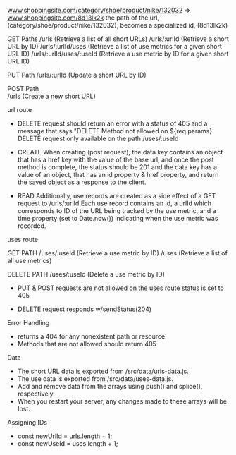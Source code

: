  www.shoppingsite.com/category/shoe/product/nike/132032 => www.shoppingsite.com/8d13lk2k
the path of the url, (category/shoe/product/nike/132032), becomes a specialized id, (8d13lk2k)

GET Paths
    /urls                       (Retrieve a list of all short URLs)
    /urls/:urlId                (Retrieve a short URL by ID)
    /urls/:urlId/uses           (Retrieve a list of use metrics for a given short URL ID)
    /urls/:urlId/uses/:useId    (Retrieve a use metric by ID for a given short URL ID)

PUT Path
    /urls/:urlId                (Update a short URL by ID)

POST Path  
    /urls                       (Create a new short URL)


url route

* DELETE request should return an error with a status of 405 and a message that says "DELETE Method not allowed on ${req.params}. DELETE request only available on the path /uses/:useId


* CREATE
When creating (post request), the data key contains an object that has a href key with the value of the base url, and once the post method is complete, the status should be 201 and the data key has a value of an object, that has an id property & href property, and return the saved object as a response to the client.

* READ
Additionally, use records are created as a side effect of a GET request to /urls/:urlId.Each use record contains an id, a urlId which corresponds to ID of the URL being tracked by the use metric, and a time property (set to Date.now()) indicating when the use metric was recorded.


uses route

GET PATH
    /uses/:useId                (Retrieve a use metric by ID)
    /uses                       (Retrieve a list of all use metrics)

DELETE PATH
    /uses/:useId                (Delete a use metric by ID)

* PUT & POST requests are not allowed on the uses route status is set to 405

* DELETE request responds w/sendStatus(204)


Error Handling 
* returns a 404 for any nonexistent path or resource.
* Methods that are not allowed should return 405

Data
* The short URL data is exported from /src/data/urls-data.js.
* The use data is exported from /src/data/uses-data.js.
* Add and remove data from the arrays using push() and splice(), respectively.
* When you restart your server, any changes made to these arrays will be lost.

Assigning IDs
* const newUrlId = urls.length + 1;
* const newUseId = uses.length + 1;